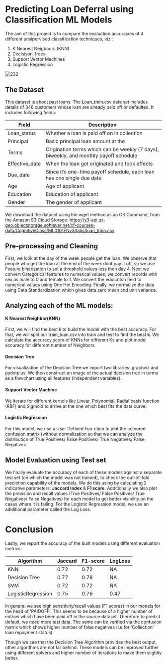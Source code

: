 # Predicting Loan Deferral using Classification ML Models

The aim of this project is to compare the evaluation accuracies of 4 different unsipervised classification techniques, viz.:

1. K Nearest Neigbours (KNN)
2. Decisison Trees
3. Support Vector Machines
4. Logistic Regression

![232](https://user-images.githubusercontent.com/65482013/84423831-b604bb00-ac3c-11ea-8133-404a72e2a6e7.jpg)


## The Dataset
This dataset is about past loans. The Loan_train.csv data set includes details of 346 customers whose loan are already paid off or defaulted. It includes following fields:

| Field          | Description                                                                           |
|----------------|---------------------------------------------------------------------------------------|
| Loan_status    | Whether a loan is paid off on in collection                                           |
| Principal      | Basic principal loan amount at the                                                    |
| Terms          | Origination terms which can be weekly (7 days), biweekly, and monthly payoff schedule |
| Effective_date | When the loan got originated and took effects                                         |
| Due_date       | Since it’s one-time payoff schedule, each loan has one single due date                |
| Age            | Age of applicant                                                                      |
| Education      | Education of applicant                                                                |
| Gender         | The gender of applicant                                                               |

We download the dataset using the wget method as an OS Command, from the Amazon S3 Cloud Storage: https://s3-api.us-geo.objectstorage.softlayer.net/cf-courses-data/CognitiveClass/ML0101ENv3/labs/loan_train.csv

## Pre-processing and Cleaning

First, we look at the day of the week people get the loan. We observe that people who get the loan at the end of the week dont pay it off, so we use Feature binarization to set a threshold values less then day 4. Next we convert Categorical features to numerical values; we convert records with sex as male to 0 and female to 1. We convert the education field to numerical values using One Hot Encoding. Finally, we normalize the data using Data Standardization which gives data zero mean and unit variance.

## Analyzing each of the ML models:

#### K Nearest Neighbor(KNN)
First, we will find the best k to build the model with the best accuracy. For that, we will split our train_loan.csv into train and test to find the best __k__. We calculate the accuracy score of KNNs for different Ks and plot model accuracy for different number of Neighbors.

#### Decision Tree
For visualization of the Decision Tree we import two libraries: graphviz and pydotplus. We then construct an image of the actual decision tree in terms as a flowchart using all features (independent variables).

#### Support Vector Machine
We iterate for different kernels like Linear, Polynomial, Radial basis function (RBF) and Sigmoid to arrive at the one which best fits the data curve.

#### Logistic Regression
For this model, we use a User Defined Fun-ction to plot the coloured confusion matrix (without normalization so that we can analyze the distribution of True Positives/ False Positives/ True Negatives/ False Negatives 

## Model Evaluation using Test set
We finally evaluate the accuracy of each of these models against a separate test set (on which the model was not trained), to check the out-of-fold prediction capability of the models. We do this using by calculating 2 indicative parameters: __Jaccard Index__ & __F1 score__. Additionally we also plot the precision and recall values (True Positives/ False Positives/ True Negatives/ False Negatives) for each model to get better visibility on the cases where it is failing. For the Logistic Regression model, we use an adiditional parameter called the Log Loss.

# Conclusion
Lastly, we report the accuracy of the built models using different evaluation metrics:

| Algorithm          | Jaccard | F1-score | LogLoss |
|--------------------|---------|----------|---------|
| KNN                | 0.72    | 0.72     | NA      |
| Decision Tree      | 0.77    | 0.78     | NA      |
| SVM                | 0.72    | 0.72     | NA      |
| LogisticRegression | 0.75    | 0.76     | 0.47    |

In general we see high sensitivity/recall values (F1 scores) in our models for the head of 'PAIDOFF'. This seems to be because of a higher number of entries which have been paid off in the source dataset. Therefore to predict default, we need more test data. The same can be verified via the confusion matrix which shows higher number of false negatives (i.e for 'Collection' loan repayment status)

Though we see that the Decision Tree Algorithm provides the best output, other algorithms are not far behind. These models can be improved further using different solvers and higher number of iterations to make them slightly better.
